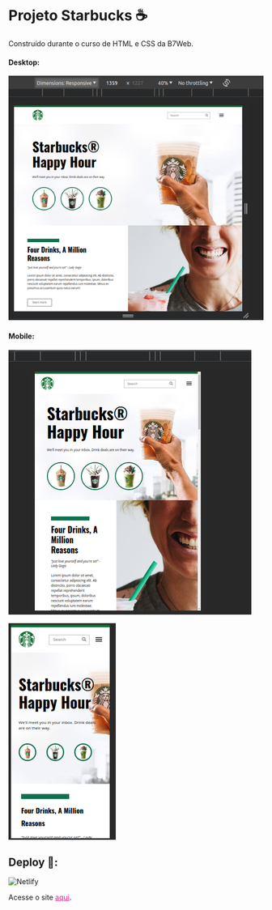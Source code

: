 # Projeto Starbucks ☕

Construído durante o curso de HTML e CSS da B7Web.

#### Desktop:

![desktop](./assets/images/0.png)

#### Mobile:

![tablet](./assets/images/1.png)

![mobile](./assets/images/2.png)

## Deploy 📙:

<img src="https://camo.githubusercontent.com/2aa883d52783b24f65681fa3a20b76e914ca9cdbda511170ddae263b8c692c2e/68747470733a2f2f696d672e736869656c64732e696f2f62616467652f6e65746c6966792d2532333030303030302e7376673f7374796c653d666f722d7468652d6261646765266c6f676f3d6e65746c696679266c6f676f436f6c6f723d23303043374237" alt="Netlify" data-canonical-src="https://img.shields.io/badge/netlify-%23000000.svg?style=for-the-badge&amp;logo=netlify&amp;logoColor=#00C7B7" style="max-width: 100%;">

Acesse o site <a style="color: deeppink;" href="https://starbuckspage-by-ericamonteiro.netlify.app/" target="_blank">aqui</a>.
